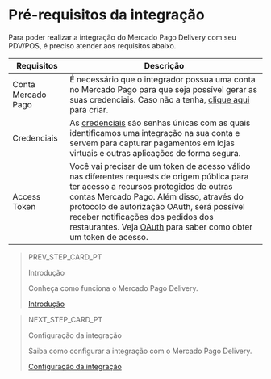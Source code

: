 # Pré-requisitos da integração

Para poder realizar a integração do Mercado Pago Delivery com seu PDV/POS, é preciso atender aos requisitos abaixo.

| Requisitos | Descrição |
|---|---|
|Conta Mercado Pago| É necessário que o integrador possua uma conta no Mercado Pago para que seja possível gerar as suas credenciais. Caso não a tenha, [clique aqui](https://www.mercadopago[FAKER][URL][DOMAIN]/hub/registration/landing) para criar.|
|Credenciais| As [credenciais](https://www.mercadopago[FAKER][URL][DOMAIN]/developers/pt/guides/resources/credentials) são senhas únicas com as quais identificamos uma integração na sua conta e servem para capturar pagamentos em lojas virtuais e outras aplicações de forma segura.|
|Access Token| Você vai precisar de um token de acesso válido nas diferentes requests de origem pública para ter acesso a recursos protegidos de outras contas Mercado Pago. Além disso, através do protocolo de autorização OAuth, será possível receber notificações dos pedidos dos restaurantes. Veja [OAuth](https://www.mercadopago[FAKER][URL][DOMAIN]/developers/pt/guides/security/oauth/introduction) para saber como obter um token de acesso.|

> PREV_STEP_CARD_PT
>
> Introdução
>
> Conheça como funciona o Mercado Pago Delivery.
>
> [Introdução](https://www.mercadopago[FAKER][URL][DOMAIN]/developers/pt/guides/mp-delivery/introduction)

> NEXT_STEP_CARD_PT
>
> Configuração da integração
>
> Saiba como configurar a integração com o Mercado Pago Delivery.
>
> [Configuração da integração](https://www.mercadopago[FAKER][URL][DOMAIN]/developers/pt/guides/mp-delivery/integration)